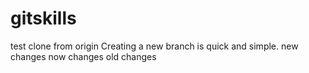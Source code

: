 # gitskills
test clone from origin
Creating a new branch is quick and simple.
new changes
now changes
old changes